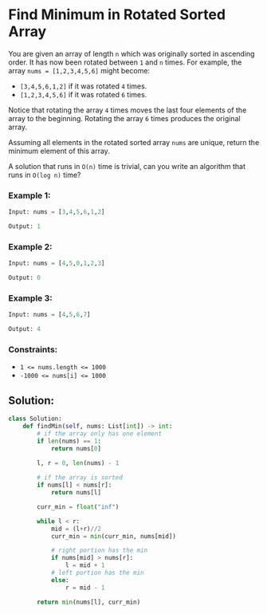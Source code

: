 #  Find Minimum in Rotated Sorted Array
You are given an array of length `n` which was originally sorted in ascending order. It has now been rotated between `1` and `n` times. For example, the array `nums = [1,2,3,4,5,6]` might become:

- `[3,4,5,6,1,2]` if it was rotated `4` times.
- `[1,2,3,4,5,6]` if it was rotated `6` times.

Notice that rotating the array `4` times moves the last four elements of the array to the beginning. Rotating the array `6` times produces the original array.

Assuming all elements in the rotated sorted array `nums` are unique, return the minimum element of this array.

A solution that runs in `O(n)` time is trivial, can you write an algorithm that runs in `O(log n)` time?

### Example 1:
```python
Input: nums = [3,4,5,6,1,2]

Output: 1
```
### Example 2:
```python
Input: nums = [4,5,0,1,2,3]

Output: 0
```
### Example 3:
```python
Input: nums = [4,5,6,7]

Output: 4
```
### Constraints:
- `1 <= nums.length <= 1000`
- `-1000 <= nums[i] <= 1000`

## Solution:
```python
class Solution:
    def findMin(self, nums: List[int]) -> int:
        # if the array only has one element
        if len(nums) == 1:
            return nums[0]
            
        l, r = 0, len(nums) - 1

        # if the array is sorted
        if nums[l] < nums[r]:
            return nums[l]

        curr_min = float("inf")

        while l < r:
            mid = (l+r)//2
            curr_min = min(curr_min, nums[mid])

            # right portion has the min
            if nums[mid] > nums[r]:
                l = mid + 1
            # left portion has the min
            else:
                r = mid - 1

        return min(nums[l], curr_min)
```